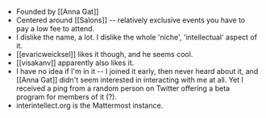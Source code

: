 - Founded by [[Anna Gat]]
- Centered around [[Salons]] -- relatively exclusive events you have to pay a low fee to attend.
- I dislike the name, a lot. I dislike the whole 'niche', 'intellectual' aspect of it.
- [[evaricweicksel]] likes it though, and he seems cool.
- [[visakanv]] apparently also likes it.
- I have no idea if I'm in it -- I joined it early, then never heard about it, and [[Anna Gat]] didn't seem interested in interacting with me at all. Yet I received a ping from a random person on Twitter offering a beta program for members of it (?).
- interintellect.org is the Mattermost instance.
